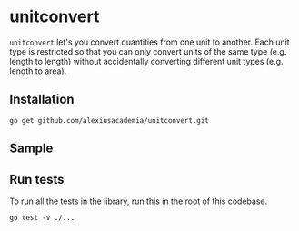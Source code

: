 # unitconvert

`unitconvert` let's you convert quantities from one unit to another. Each unit type is restricted so that you can only convert units of the same type (e.g. length to length) without accidentally converting different unit types (e.g. length to area).

## Installation

```
go get github.com/alexiusacademia/unitconvert.git
```

## Sample

## Run tests

To run all the tests in the library, run this in the root of this codebase.

```
go test -v ./...
```
